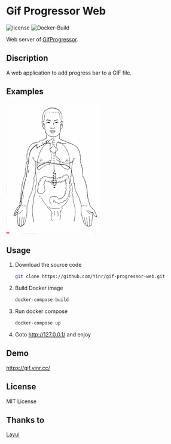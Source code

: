 # Gif Progressor Web

![license](https://img.shields.io/github/license/Yinr/gif-progressor-web?style=flat-square)
![Docker-Build](https://github.com/Yinr/gif-progressor-web/workflows/Docker/badge.svg)

Web server of [GifProgressor](https://github.com/cycoe/Gif-Progressor).

## Discription

A web application to add progress bar to a GIF file.

## Examples

![Example 1](./static/eg1.gif)

## Usage

1. Download the source code

    ```bash
    git clone https://github.com/Yinr/gif-progressor-web.git
    ```

2. Build Docker image

    ```bash
    docker-compose build
    ```

3. Run docker compose

    ```bash
    docker-compose up
    ```

4. Goto <http://127.0.0.1/> and enjoy

## Demo

<https://gif.yinr.cc/>

## License

MIT License

## Thanks to

[Layui](https://layui.com)
